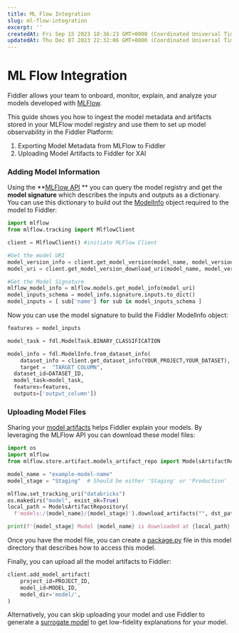 ```yaml
---
title: ML Flow Integration
slug: ml-flow-integration
excerpt: ''
createdAt: Fri Sep 15 2023 18:36:23 GMT+0000 (Coordinated Universal Time)
updatedAt: Thu Dec 07 2023 22:32:06 GMT+0000 (Coordinated Universal Time)
---
```


# ML Flow Integration

Fiddler allows your team to onboard, monitor, explain, and analyze your models developed with [MLFlow](https://mlflow.org/).

This guide shows you how to ingest the model metadata and artifacts stored in your MLFlow model registry and use them to set up model observability in the Fiddler Platform:

1. Exporting Model Metadata from MLFlow to Fiddler
2. Uploading Model Artifacts to Fiddler for XAI

### Adding Model Information

Using the \*\*[MLFlow API](https://mlflow.org/docs/latest/python\_api/mlflow.html) \*\* you can query the model registry and get the **model signature** which describes the inputs and outputs as a dictionary. You can use this dictionary to build out the [ModelInfo](broken-reference) object required to the model to Fiddler:

```python
import mlflow 
from mlflow.tracking import MlflowClient

client = MlflowClient() #initiate MLFlow Client 

#Get the model URI
model_version_info = client.get_model_version(model_name, model_version)
model_uri = client.get_model_version_download_uri(model_name, model_version_info) 

#Get the Model Signature
mlflow_model_info = mlflow.models.get_model_info(model_uri)
model_inputs_schema = model_info.signature.inputs.to_dict()
model_inputs = [ sub['name'] for sub in model_inputs_schema ]
```

Now you can use the model signature to build the Fiddler ModelInfo object:

```python
features = model_inputs

model_task = fdl.ModelTask.BINARY_CLASSIFICATION

model_info = fdl.ModelInfo.from_dataset_info(
	dataset_info = client.get_dataset_info(YOUR_PROJECT,YOUR_DATASET),
	target =  "TARGET COLUMN", 
  dataset_id=DATASET_ID,
  model_task=model_task, 
  features=features,
  outputs=['output_column'])
```

### Uploading Model Files

Sharing your [model artifacts](../../product-guide/explainability/artifacts-and-surrogates.md#model-artifacts-and-model-package) helps Fiddler explain your models. By leveraging the MLFlow API you can download these model files:

```python
import os  
import mlflow  
from mlflow.store.artifact.models_artifact_repo import ModelsArtifactRepository

model_name = "example-model-name"  
model_stage = "Staging"  # Should be either 'Staging' or 'Production'

mlflow.set_tracking_uri("databricks")  
os.makedirs("model", exist_ok=True)  
local_path = ModelsArtifactRepository(
  f'models:/{model_name}/{model_stage}').download_artifacts("", dst_path="model")  

print(f'{model_stage} Model {model_name} is downloaded at {local_path}')  
```

Once you have the model file, you can create a [package.py](../../Client\_Guide/model-task-examples/binary-classification-1.md) file in this model directory that describes how to access this model.

Finally, you can upload all the model artifacts to Fiddler:

```python
client.add_model_artifact(  
    project_id=PROJECT_ID,
    model_id=MODEL_ID,
    model_dir='model/',
)
```

Alternatively, you can skip uploading your model and use Fiddler to generate a [surrogate model](../../product-guide/explainability/artifacts-and-surrogates.md#surrogate-model) to get low-fidelity explanations for your model.
